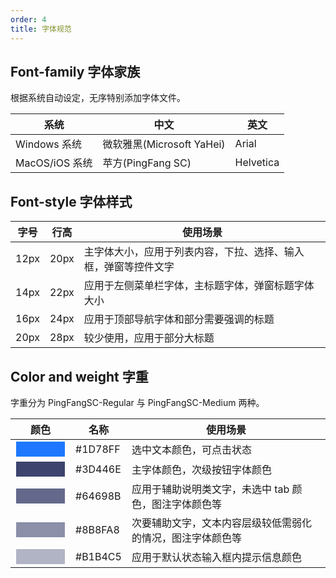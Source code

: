 ```yaml
---
order: 4
title: 字体规范
---
```


## Font-family 字体家族

根据系统自动设定，无序特别添加字体文件。

| 系统 |中文  |英文   |
|---------|---------|---------|
|  Windows 系统      |  微软雅黑(Microsoft YaHei)        |  Arial           |
|  MacOS/iOS 系统    |   苹方(PingFang SC)              |  Helvetica       |

## Font-style 字体样式

| 字号 | 行高  | 使用场景  |
|---------|---------|---------|
|  12px              |   20px                          |  主字体大小，应用于列表内容，下拉、选择、输入框，弹窗等控件文字 |
|  14px              |   22px                          |  应用于左侧菜单栏字体，主标题字体，弹窗标题字体大小      |
|  16px              |   24px                          |  应用于顶部导航字体和部分需要强调的标题      |
|  20px              |   28px                          |  较少使用，应用于部分大标题      |

## Color and weight 字重

字重分为 PingFangSC-Regular 与 PingFangSC-Medium 两种。

| 颜色 |名称  | 使用场景  |
|---------|---------|---------|
|     <input style="background: #1D78FF;width: 80px; height: 26px;border: 1px solid #fff;" />    |   #1D78FF      | 选中文本颜色，可点击状态 |
|     <input style="background: #3D446E;width: 80px; height: 26px;border: 1px solid #fff;" />    |   #3D446E      | 主字体颜色，次级按钮字体颜色 |
|     <input style="background: #64698B;width: 80px; height: 26px;border: 1px solid #fff;" />    |   #64698B      | 应用于辅助说明类文字，未选中 tab 颜色，图注字体颜色等 |
|     <input style="background: #8B8FA8;width: 80px; height: 26px;border: 1px solid #fff;" />    |   #8B8FA8      | 次要辅助文字，文本内容层级较低需弱化的情况，图注字体颜色等 |
|     <input style="background: #B1B4C5;width: 80px; height: 26px;border: 1px solid #fff;" />    |   #B1B4C5      | 应用于默认状态输入框内提示信息颜色 |

